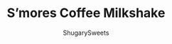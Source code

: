 ---
layout: ../../layouts/MarkdownPostLayout.astro
title: S&#8217;mores Coffee Milkshake
author: ShugarySweets
pubDate: 2019-01-15
description: "S&#x27;mores Coffee Milkshake made with vanilla ice cream, brewed coffee, marshmallow and a graham cracker crumb rim on the glass. Perfect afternoon treat."
image_url: https://www.shugarysweets.com/wp-content/uploads/2015/05/smores-coffee-milkshake-3.jpg
tags: ["Drinks","American"]
calories: 473
protein: 7
carbohydrates: 63
fats: 22
fiber: 3
ingredients: ["1/2 cup brewed coffee, chilled or cooled to room temp","1/2 cup marshmallow cream","4 cups vanilla ice cream","2 Tablespoons chocolate syrup","1 Tablespoon marshmallow cream","2 Tablespoons crushed graham cracker","1/4 cup whipped cream","2 chocolate covered espresso beans"]
serves: 4
time: "5 minutes"
prepTime: "5 minutes"
instructions: ["To the rim of two glasses, spread the 1 Tbsp of marshmallow cream on the lip of the rim. Drizzle the chocolate syrup onto the inside of the glass, in an up and down motions. To the rim of two glasses, spread the 1 Tbsp of marshmallow cream on the lip of the rim. Dip into crushed graham cracker and set aside.","In a blender, combine coffee, marshmallow cream and ice cream. Process until smooth and creamy. Pour into two glasses.","Top milkshake with whipped cream, add an espresso bean and enjoy immediately!"]
nutrition: ["473 calories","63 grams carbohydrates","64 milligrams cholesterol","22 grams fat","3 grams fiber","7 grams protein","13 grams saturated fat","142 milligrams sodium","50 grams sugar","0 grams trans fat","5 grams unsaturated fat"]
---